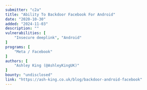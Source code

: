 ```yaml
---
submitter: "c2a"
title: "Ability To Backdoor Facebook For Android"
date: "2020-10-30"
added: "2024-11-03"
description: ""
vulnerabilities: [
    "Insecure deeplink", "Android"
]
programs: [
    "Meta / Facebook"
]
authors: [
    "Ashley King (@AshleyKingUK)"
]
bounty: "undisclosed"
link: "https://ash-king.co.uk/blog/backdoor-android-facebook"
---
```




